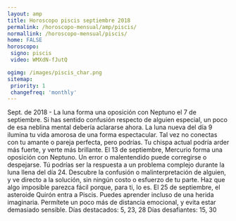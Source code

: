 ```yaml
---
layout: amp
title: Horoscopo piscis septiembre 2018 
permalink: /horoscopo-mensual/amp/piscis/
normallink: /horoscopo-mensual/piscis/
home: FALSE
horoscopo:
 signo: piscis
 video: WMXdN-fJutQ

ogimg: /images/piscis_char.png
sitemap:
 priority: 1
 changefreq: 'monthly'
---
```



Sept. de 2018 - La luna forma una oposición con Neptuno el 7 de septiembre. Si has sentido confusión respecto de alguien especial, un poco de esa neblina mental debería aclararse ahora. 
La luna nueva del día 9 ilumina tu vida amorosa de una forma espectacular. Tal vez no conectas con tu amante o pareja perfecta, pero podrías. Tu chispa actual podría arder más fuerte, y verte más brillante. 
El 13 de septiembre, Mercurio forma una oposición con Neptuno. Un error o malentendido puede corregirse o despejarse. 
Tú podrías ser la respuesta a un problema complejo durante la luna llena del día 24. Descubre la confusión o malinterpretación de alguien, y ve directo a la solución, sin ningún costo o esfuerzo de tu parte. Haz que algo imposible parezca fácil porque, para ti, lo es. 
El 25 de septiembre, el asteroide Quirón entra a Piscis. Puedes aprender incluso de una herida imaginaria. Permítete un poco más de distancia emocional, y evita estar demasiado sensible. 
Días destacados: 5, 23, 28
Días desafiantes: 15, 30